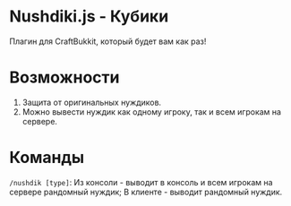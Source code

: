 # Nushdiki.js - Кубики

Плагин для CraftBukkit, который будет вам как раз!

# Возможности

1. Защита от оригинальных нуждиков.
2. Можно вывести нуждик как одному игроку, так и всем игрокам на сервере.

# Команды

`/nushdik [type]`:
Из консоли - выводит в консоль и всем игрокам на сервере рандомный нуждик;
В клиенте - выводит рандомный нуждик.